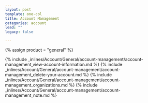 ```yaml
---
layout: post
template: one-col
title: Account Management
categories: account
lead: ""
legacy: false

---
```

{% assign product = "general" %}

{% include _inlines/Account/General/account-management/account-management_view-account-information.md %}
{% include _inlines/Account/General/account-management/account-management_delete-your-account.md %}
{% include _inlines/Account/General/account-management/account-management_organizations.md %}
{% include _inlines/Account/General/account-management/account-management_note.md %}
